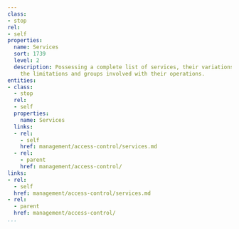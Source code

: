 ```yaml
---
class:
- stop
rel:
- self
properties:
  name: Services
  sort: 1739
  level: 2
  description: Possessing a complete list of services, their variations, and what
    the limitations and groups involved with their operations.
entities:
- class:
  - stop
  rel:
  - self
  properties:
    name: Services
  links:
  - rel:
    - self
    href: management/access-control/services.md
  - rel:
    - parent
    href: management/access-control/
links:
- rel:
  - self
  href: management/access-control/services.md
- rel:
  - parent
  href: management/access-control/
...
```

